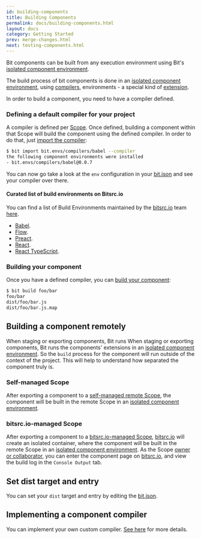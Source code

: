 ```yaml
---
id: building-components
title: Building Components
permalink: docs/building-components.html
layout: docs
category: Getting Started
prev: merge-changes.html
next: testing-components.html
---
```


Bit components can be built from any execution environment using Bit's [isolated component environment](/docs/ext-concepts.html#what-is-an-isolated-component-environment).

The build process of bit components is done in an [isolated component environment](/docs/ext-concepts.html#what-is-an-isolated-component-environment), using [compilers](/docs/ext-compiling.html), environments - a special kind of [extension](/docs/ext-concepts.html#extensions-vs-environments).

In order to build a component, you need to have a compiler defined.

### Defining a default compiler for your project

A compiler is defined per [Scope](/docs/scopes-on-bitsrc.html). Once defined, building a component within that Scope will build the component using the defined compiler.
In order to do that, just [import the compiler](/docs/cli-import.html#import-a-new-environment):

```bash
$ bit import bit.envs/compilers/babel --compiler
the following component environments were installed
- bit.envs/compilers/babel@0.0.7
```

You can now go take a look at the `env` configuration in your [bit.json](/docs/conf-bit-json.html#env--object) and see your compiler over there.

#### Curated list of build environments on Bitsrc.io

You can find a list of Build Environments maintained by the [bitsrc.io](bitsrc.io) team [here](https://bitsrc.io/bit/envs).

- [Babel](https://bitsrc.io/bit/envs/compilers/babel).
- [Flow](https://bitsrc.io/bit/envs/compilers/flow).
- [Preact](https://bitsrc.io/bit/envs/compilers/preact).
- [React](https://bitsrc.io/bit/envs/compilers/react).
- [React TypeScript](https://bitsrc.io/bit/envs/compilers/react-typescript).

### Building your component

Once you have a defined compiler, you can [build your component](/docs/cli-build.html):

```bash
$ bit build foo/bar
foo/bar
dist/foo/bar.js
dist/foo/bar.js.map
```

## Building a component remotely

When staging or exporting components, Bit runs When staging or exporting components, Bit runs the components' extensions in an [isolated component environment](/docs/ext-concepts.html#what-is-an-isolated-component-environment). So the `build` process for the component will run outside of the context of the project. This will help to understand how separated the component truly is.

### Self-managed Scope

After exporting a component to a [self-managed remote Scope](/docs/organizing-components-in-scopes.html#self-managed-scope), the component will be built in the remote Scope in an [isolated component environment](/docs/ext-concepts.html#what-is-an-isolated-component-environment).

### bitsrc.io-managed Scope

After exporting a component to a [bitsrc.io-managed Scope](/docs/organizing-components-in-scopes.html#creating-a-scope-on-bitsrcio), [bitsrc.io](bitsrc.io) will create an isolated container, where the component will be built in the remote Scope in an [isolated component environment](/docs/ext-concepts.html#what-is-an-isolated-component-environment).
As the Scope [owner or collaborator](/docs/scopes-on-bitsrc.html#Scope-permissions), you can enter the component page on [bitsrc.io](bitsrc.io), and view the build log in the `Console Output` tab.

## Set dist target and entry

You can set your `dist` target and entry by editing the [bit.json](/docs/conf-bit-json.html).

## Implementing a component compiler

You can implement your own custom compiler. [See here](/docs/ext-compiling.html) for more details.